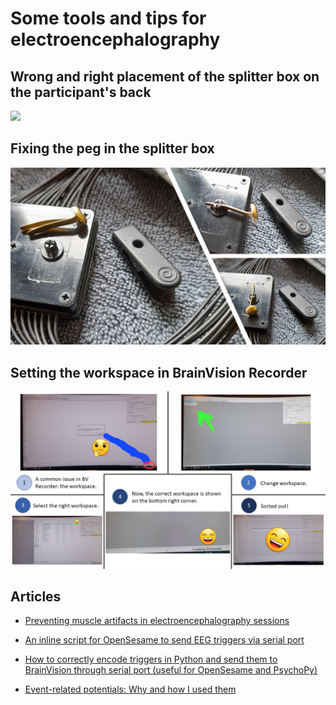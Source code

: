 # Some tools and tips for electroencephalography

## Wrong and right placement of the splitter box on the participant's back

![](https://github.com/pablobernabeu/EEG-tools-and-tips/blob/main/position%20of%20cables.png)

## Fixing the peg in the splitter box

![](https://github.com/pablobernabeu/EEG-tools-and-tips/blob/main/splitter%20peg.png)

## Setting the workspace in BrainVision Recorder

![](https://github.com/pablobernabeu/EEG-tools-and-tips/blob/main/Workspace%20issue%20in%20BrainVision%20Recorder.png)

##

## Articles

- [Preventing muscle artifacts in electroencephalography sessions](https://pablobernabeu.github.io/2024/preventing-muscle-artifacts-in-electroencephalography-sessions/)

- [An inline script for OpenSesame to send EEG triggers via serial port](https://pablobernabeu.github.io/2023/an-inline-script-for-opensesame-to-send-eeg-triggers-via-serial-port/)
  
- [How to correctly encode triggers in Python and send them to BrainVision through serial port (useful for OpenSesame and PsychoPy)](https://stackoverflow.com/questions/76829060/how-to-correctly-encode-triggers-in-python-and-send-them-to-brainvision-through)

- [Event-related potentials: Why and how I used them](https://pablobernabeu.github.io/2020/event-related-potentials-why-and-how-i-used-them/)
